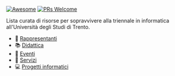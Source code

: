 [![Awesome](https://cdn.rawgit.com/sindresorhus/awesome/d7305f38d29fed78fa85652e3a63e154dd8e8829/media/badge.svg)](https://github.com/sindresorhus/awesome)
[![PRs Welcome](https://img.shields.io/badge/PRs-welcome-brightgreen.svg?style=flat-square)](http://makeapullrequest.com)

Lista curata di risorse per sopravvivere alla triennale in informatica all'Università degli Studi di Trento.

- :busts_in_silhouette: [Rappresentanti](docs/rappresentanti.md)
- :books: [Didattica](docs/didattica.md)
- :balloon: [Eventi](docs/eventi.md)
- :ticket: [Servizi](docs/servizi.md)
- :computer: [Progetti informatici](docs/progetti-it.md)
